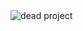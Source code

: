 <img src="https://github.com/user-attachments/assets/97d73706-f064-4b27-9462-35a2a4dc9925" alt="dead project" align="center" />
